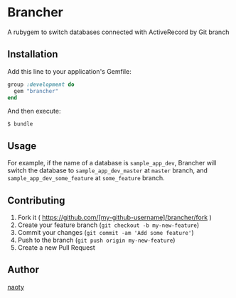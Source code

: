# Brancher

A rubygem to switch databases connected with ActiveRecord by Git branch

## Installation

Add this line to your application's Gemfile:

```ruby
group :development do
  gem "brancher"
end
```

And then execute:

```
$ bundle
```

## Usage

For example, if the name of a database is `sample_app_dev`, Brancher will switch the database to `sample_app_dev_master` at `master` branch, and `sample_app_dev_some_feature` at `some_feature` branch.

## Contributing

1. Fork it ( https://github.com/[my-github-username]/brancher/fork )
2. Create your feature branch (`git checkout -b my-new-feature`)
3. Commit your changes (`git commit -am 'Add some feature'`)
4. Push to the branch (`git push origin my-new-feature`)
5. Create a new Pull Request

## Author

[naoty](https://github.com/naoty)